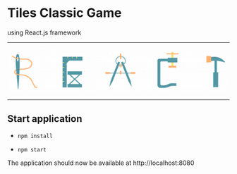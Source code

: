 # Tiles Classic Game

using React.js framework

***
![React.js logo](logo.png "build with React")  
***

## Start application

- `npm install`

- `npm start`

The application should now be available at http://localhost:8080